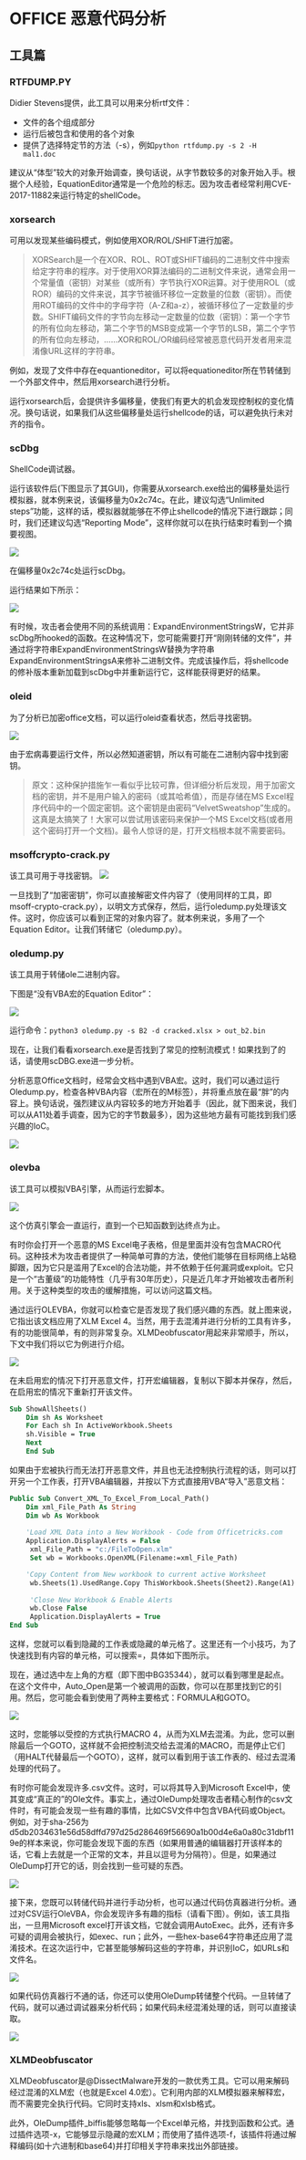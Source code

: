 # OFFICE 恶意代码分析

## 工具篇

### RTFDUMP.PY

Didier Stevens提供，此工具可以用来分析rtf文件：
- 文件的各个组成部分
- 运行后被包含和使用的各个对象
- 提供了选择特定节的方法（-s），例如```python rtfdump.py -s 2 -H  mal1.doc```


建议从“体型”较大的对象开始调查，换句话说，从字节数较多的对象开始入手。根据个人经验，EquationEditor通常是一个危险的标志。因为攻击者经常利用CVE-2017-11882来运行特定的shellCode。

### xorsearch

可用以发现某些编码模式，例如使用XOR/ROL/SHIFT进行加密。

>XORSearch是一个在XOR、ROL、ROT或SHIFT编码的二进制文件中搜索给定字符串的程序。对于使用XOR算法编码的二进制文件来说，通常会用一个常量值（密钥）对某些（或所有）字节执行XOR运算。对于使用ROL（或ROR）编码的文件来说，其字节被循环移位一定数量的位数（密钥）。而使用ROT编码的文件中的字母字符（A-Z和a-z），被循环移位了一定数量的步数。SHIFT编码文件的字节向左移动一定数量的位数（密钥）：第一个字节的所有位向左移动，第二个字节的MSB变成第一个字节的LSB，第二个字节的所有位向左移动，......XOR和ROL/OR编码经常被恶意代码开发者用来混淆像URL这样的字符串。

例如，发现了文件中存在equantioneditor，可以将equationeditor所在节转储到一个外部文件中，然后用xorsearch进行分析。

运行xorsearch后，会提供许多偏移量，使我们有更大的机会发现控制权的变化情况。换句话说，如果我们从这些偏移量处运行shellcode的话，可以避免执行未对齐的指令。

### scDbg

ShellCode调试器。

运行该软件后(下图显示了其GUI)，你需要从xorsearch.exe给出的偏移量处运行模拟器，就本例来说，该偏移量为0x2c74c。在此，建议勾选“Unlimited steps”功能，这样的话，模拟器就能够在不停止shellcode的情况下进行跟踪；同时，我们还建议勾选“Reporting Mode”，这样你就可以在执行结束时看到一个摘要视图。

<img src="images/officemalware/scdbg.png">

在偏移量0x2c74c处运行scDbg。

运行结果如下所示： 

<img src="images/officemalware/scdbg结果.png">

有时候，攻击者会使用不同的系统调用：ExpandEnvironmentStringsW，它并非scDbg所hooked的函数。在这种情况下，您可能需要打开“刚刚转储的文件”，并通过将字符串ExpandEnvironmentStringsW替换为字符串ExpandEnvironmentStringsA来修补二进制文件。完成该操作后，将shellcode的修补版本重新加载到scDbg中并重新运行它，这样能获得更好的结果。

### oleid

为了分析已加密office文档，可以运行oleid查看状态，然后寻找密钥。

<img src="images/officemalware/oleid运行结果.png">

由于宏病毒要运行文件，所以必然知道密钥，所以有可能在二进制内容中找到密钥。

>原文：这种保护措施乍一看似乎比较可靠，但详细分析后发现，用于加密文档的密钥，并不是用户输入的密码（或其哈希值），而是存储在MS Excel程序代码中的一个固定密钥。这个密钥是由密码“VelvetSweatshop”生成的。这真是太搞笑了！大家可以尝试用该密码来保护一个MS Excel文档(或者用这个密码打开一个文档)。最令人惊讶的是，打开文档根本就不需要密码。


### msoffcrypto-crack.py
该工具可用于寻找密钥。
<img src="images/officemalware/crypto-crack.png">

一旦找到了“加密密钥”，你可以直接解密文件内容了（使用同样的工具，即msoff-crypto-crack.py），以明文方式保存，然后，运行oledump.py处理该文件。这时，你应该可以看到正常的对象内容了。就本例来说，多用了一个Equation Editor。让我们转储它（oledump.py）。

### oledump.py

该工具用于转储ole二进制内容。

下图是“没有VBA宏的Equation Editor”：

<img src="images/officemalware/oledump结果.png">

运行命令：```python3 oledump.py -s B2 -d cracked.xlsx > out_b2.bin```

现在，让我们看看xorsearch.exe是否找到了常见的控制流模式！如果找到了的话，请使用scDBG.exe进一步分析。


分析恶意Office文档时，经常会文档中遇到VBA宏。这时，我们可以通过运行Oledump.py，检查各种VBA内容（宏所在的M标签），并将重点放在最“胖”的内容上。换句话说，强烈建议从内容较多的地方开始着手（因此，就下图来说，我们可以从A11处着手调查，因为它的字节数最多），因为这些地方最有可能找到我们感兴趣的IoC。

<img src="images/officemalware/oledump结果2.png">

### olevba

该工具可以模拟VBA引擎，从而运行宏脚本。

<img src="images/officemalware/olevba.png">

这个仿真引擎会一直运行，直到一个已知函数到达终点为止。


有时你会打开一个恶意的MS Excel电子表格，但是里面并没有包含MACRO代码。这种技术为攻击者提供了一种简单可靠的方法，使他们能够在目标网络上站稳脚跟，因为它只是滥用了Excel的合法功能，并不依赖于任何漏洞或exploit。它只是一个“古董级”的功能特性（几乎有30年历史），只是近几年才开始被攻击者所利用。关于这种类型的攻击的缓解措施，可以访问这篇文档。  


通过运行OLEVBA，你就可以检查它是否发现了我们感兴趣的东西。就上图来说，它指出该文档应用了XLM Excel 4。当然，用于去混淆并进行分析的工具有许多，有的功能很简单，有的则非常复杂。XLMDeobfuscator用起来非常顺手，所以，下文中我们将以它为例进行介绍。

<img src="images/officemalware/xlm去混淆.png">

在未启用宏的情况下打开恶意文件，打开宏编辑器，复制以下脚本并保存，然后，在启用宏的情况下重新打开该文件。

```vb
Sub ShowAllSheets()
    Dim sh As Worksheet
    For Each sh In ActiveWorkbook.Sheets
    sh.Visible = True
    Next
    End Sub
```

如果由于宏被执行而无法打开恶意文件，并且也无法控制执行流程的话，则可以打开另一个工作表，打开VBA编辑器，并按以下方式直接用VBA“导入”恶意文档：

```vb
Public Sub Convert_XML_To_Excel_From_Local_Path()
    Dim xml_File_Path As String
    Dim wb As Workbook
   
    'Load XML Data into a New Workbook - Code from Officetricks.com
    Application.DisplayAlerts = False
     xml_File_Path = "c:/FileToOpen.xlm"
     Set wb = Workbooks.OpenXML(Filename:=xml_File_Path)

    'Copy Content from New workbook to current active Worksheet
     wb.Sheets(1).UsedRange.Copy ThisWorkbook.Sheets(Sheet2).Range(A1)
    
     'Close New Workbook & Enable Alerts
     wb.Close False
     Application.DisplayAlerts = True
End Sub
```

这样，您就可以看到隐藏的工作表或隐藏的单元格了。这里还有一个小技巧，为了快速找到有内容的单元格，可以搜索=，具体如下图所示。

现在，通过选中左上角的方框（即下图中BG35344），就可以看到哪里是起点。在这个文件中，Auto_Open是第一个被调用的函数，你可以在那里找到它的引用。然后，您可能会看到使用了两种主要格式：FORMULA和GOTO。 


<img src="images/officemalware/搜索等号.png">

这时，您能够以受控的方式执行MACRO 4，从而为XLM去混淆。为此，您可以删除最后一个GOTO，这样就不会把控制流交给去混淆的MACRO，而是停止它们（用HALT代替最后一个GOTO），这样，就可以看到用于该工作表的、经过去混淆处理的代码了。


有时你可能会发现许多.csv文件。这时，可以将其导入到Microsoft Excel中，使其变成“真正的”的Ole文件。事实上，通过OleDump处理攻击者精心制作的csv文件时，有可能会发现一些有趣的事情，比如CSV文件中包含VBA代码或Object。例如，对于sha-256为d5db2034631e56d58dffd797d25d286469f56690a1b00d4e6a0a80c31dbf119e的样本来说，你可能会发现下面的东西（如果用普通的编辑器打开该样本的话，它看上去就是一个正常的文本，并且以逗号为分隔符）。但是，如果通过OleDump打开它的话，则会找到一些可疑的东西。

<img src="images/officemalware/csv恶意代码.png">

接下来，您既可以转储代码并进行手动分析，也可以通过代码仿真器进行分析。通过对CSV运行OleVBA，你会发现许多有趣的指标（请看下图）。例如，该工具指出，一旦用Microsoft excel打开该文档，它就会调用AutoExec。此外，还有许多可疑的调用会被执行，如exec、run；此外，一些hex-base64字符串还应用了混淆技术。在这次运行中，它甚至能够解码这些的字符串，并识别IoC，如URLs和文件名。

<img src="images/officemalware/分析1.png">

如果代码仿真器行不通的话，你还可以使用OleDump转储整个代码。一旦转储了代码，就可以通过调试器来分析代码；如果代码未经混淆处理的话，则可以直接读取。

<img src="images/officemalware/转储1.png">

### XLMDeobfuscator

XLMDeobfuscator是@DissectMalware开发的一款优秀工具。它可以用来解码经过混淆的XLM宏（也就是Excel 4.0宏）。它利用内部的XLM模拟器来解释宏，而不需要完全执行代码。它同时支持xls、xlsm和xlsb格式。

此外，OleDump插件_biffis能够忽略每一个Excel单元格，并找到函数和公式。通过插件选项-x，它能够显示隐藏的宏XLM；而使用了插件选项-f，该插件将通过解释编码(如十六进制和base64)并打印相关字符串来找出外部链接。